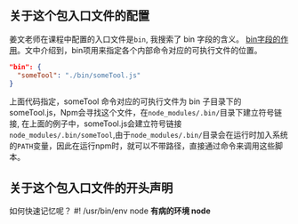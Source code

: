 ## 关于这个包入口文件的配置

姜文老师在课程中配置的入口文件是`bin`, 我搜索了 bin 字段的含义。
[bin字段的作用](https://javascript.ruanyifeng.com/nodejs/packagejson.html#toc4)。文中介绍到，bin项用来指定各个内部命令对应的可执行文件的位置。

```json
"bin": {
  "someTool": "./bin/someTool.js"
}
```

上面代码指定，someTool 命令对应的可执行文件为 bin 子目录下的 someTool.js，Npm会寻找这个文件，在`node_modules/.bin/`目录下建立符号链接, 在上面的例子中，someTool.js会建立符号链接 `node_modules/.bin/someTool`,由于`node_modules/.bin/`目录会在运行时加入系统的`PATH`变量，因此在运行npm时，就可以不带路径，直接通过命令来调用这些脚本。


## 关于这个包入口文件的开头声明

如何快速记忆呢？ #! /usr/bin/env node **有病的环境 node**
